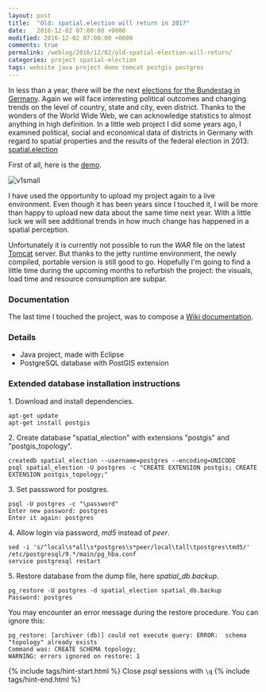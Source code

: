 ```yaml
---
layout: post
title:  "Old: spatial.election will return in 2017"
date:   2016-12-02 07:00:00 +0000
modified: 2016-12-02 07:00:00 +0000 
comments: true
permalink: /weblog/2016/12/02/old-spatial-election-will-return/
categories: project spatial-election
tags: website java project demo tomcat postgis postgres
---
```


In less than a year, there will be the next [elections for the Bundestag in Germany][election]. Again we will face interesting political outcomes and changing trends on the level of country, state and city, even district. Thanks to the wonders of the World Wide Web, we can acknowledge statistics to almost anything in high definition. In a little web project I did some years ago, I examined political, social and economical data of districts in Germany with regard to spatial properties and the results of the federal election in 2013: [spatial.election][spatial]

<!--more-->

First of all, here is the [demo][demo].

![v1small][imgV1s]

I have used the opportunity to upload my project again to a live environment. Even though it has been years since I touched it, I will be more than happy to upload new data about the same time next year. With a little luck we will see additional trends in how much change has happened in a spatial perception.

Unfortunately it is currently not possible to run the *WAR* file on the latest [Tomcat][tomcat] server. But thanks to the jetty runtime environment, the newly compiled, portable version is still good to go. Hopefully I'm going to find a little time during the upcoming months to refurbish the project: the visuals, load time and resource consumption are subpar.

### Documentation ###

The last time I touched the project, was to compose a [Wiki documentation][wiki].

### Details ###

 - Java project, made with Eclipse
 - PostgreSQL database with PostGIS extension
 
 
### Extended database installation instructions ###

1\. Download and install dependencies.

```
apt-get update
apt-get install postgis
```

2\. Create database "spatial_election" with extensions "postgis" and "postgis_topology".

```
createdb spatial_election --username=postgres --encoding=UNICODE
psql spatial_election -U postgres -c "CREATE EXTENSION postgis; CREATE EXTENSION postgis_topology;"
```

3\. Set passsword for postgres.

```
psql -U postgres -c "\password"
Enter new password: postgres
Enter it again: postgres
```

4\. Allow login via password, *md5* instead of *peer*.

```
sed -i 's/^local\s*all\s*postgres\s*peer/local\tall\tpostgres\tmd5/' /etc/postgresql/9.*/main/pg_hba.conf
service postgresql restart
```

5\. Restore database from the dump file, here *spatial_db.backup*.

```
pg_restore -U postgres -d spatial_election spatial_db.backup
Password: postgres
```

You may encounter an error message during the restore procedure. You can ignore this:

```
pg_restore: [archiver (db)] could not execute query: ERROR:  schema "topology" already exists
Command was: CREATE SCHEMA topology;
WARNING: errors ignored on restore: 1
```



{% include tags/hint-start.html %}
Close *psql* sessions with ```\q```
{% include tags/hint-end.html %}




[election]: https://en.wikipedia.org/wiki/Electoral_system_of_Germany
[spatial]: https://github.com/a-d/spatial.election/
[demo]: https://newtork.de/spatial.election/
[wiki]: https://github.com/a-d/spatial.election/wiki
[tomcat]: http://tomcat.apache.org/
[imgV1s]: https://newtork.de/dl/spatial_election/preview01_small.png